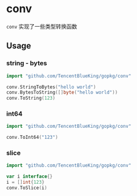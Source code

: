 # conv

`conv` 实现了一些类型转换函数


## Usage

### string - bytes

```go
import "github.com/TencentBlueKing/gopkg/conv"

conv.StringToBytes("hello world")
conv.BytesToString([]byte("hello world"))
conv.ToString(123)
```

### int64

```go
import "github.com/TencentBlueKing/gopkg/conv"

conv.ToInt64("123")
```

### slice

```go
import "github.com/TencentBlueKing/gopkg/conv"

var i interface{}
i = []int{123}
conv.ToSlice(i)
```
